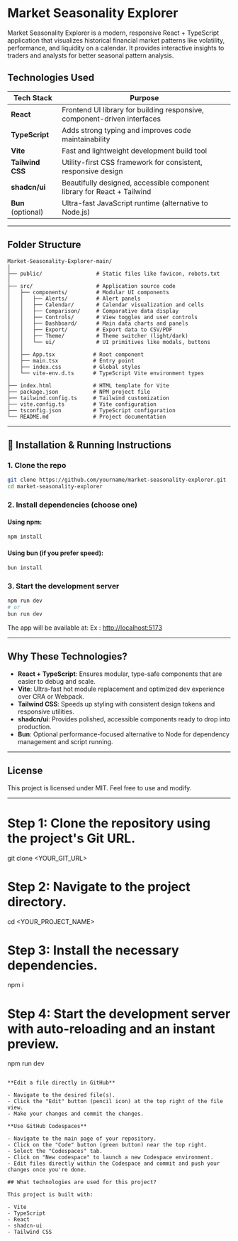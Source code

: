 # Market Seasonality Explorer

Market Seasonality Explorer is a modern, responsive React + TypeScript application that visualizes historical financial market patterns like volatility, performance, and liquidity on a calendar. It provides interactive insights to traders and analysts for better seasonal pattern analysis.

##  Technologies Used

| Tech Stack         | Purpose                                                                 |
|--------------------|-------------------------------------------------------------------------|
| **React**          | Frontend UI library for building responsive, component-driven interfaces |
| **TypeScript**     | Adds strong typing and improves code maintainability                    |
| **Vite**           | Fast and lightweight development build tool                             |
| **Tailwind CSS**   | Utility-first CSS framework for consistent, responsive design           |
| **shadcn/ui**      | Beautifully designed, accessible component library for React + Tailwind |
| **Bun** (optional) | Ultra-fast JavaScript runtime (alternative to Node.js)                  |

---

##  Folder Structure

```
Market-Seasonality-Explorer-main/
│
├── public/                 # Static files like favicon, robots.txt
│
├── src/                    # Application source code
│   ├── components/         # Modular UI components
│   │   ├── Alerts/         # Alert panels
│   │   ├── Calendar/       # Calendar visualization and cells
│   │   ├── Comparison/     # Comparative data display
│   │   ├── Controls/       # View toggles and user controls
│   │   ├── Dashboard/      # Main data charts and panels
│   │   ├── Export/         # Export data to CSV/PDF
│   │   ├── Theme/          # Theme switcher (light/dark)
│   │   └── ui/             # UI primitives like modals, buttons
│   │
│   ├── App.tsx            # Root component
│   ├── main.tsx           # Entry point
│   ├── index.css          # Global styles
│   └── vite-env.d.ts      # TypeScript Vite environment types
│
├── index.html             # HTML template for Vite
├── package.json           # NPM project file
├── tailwind.config.ts     # Tailwind customization
├── vite.config.ts         # Vite configuration
├── tsconfig.json          # TypeScript configuration
└── README.md              # Project documentation
```

---

## 🧪 Installation & Running Instructions

### 1. Clone the repo
```bash
git clone https://github.com/yourname/market-seasonality-explorer.git
cd market-seasonality-explorer
```

### 2. Install dependencies (choose one)
#### Using npm:
```bash
npm install
```

#### Using bun (if you prefer speed):
```bash
bun install
```

### 3. Start the development server
```bash
npm run dev
# or
bun run dev
```

The app will be available at: Ex :  [http://localhost:5173](http://localhost:5173)

---

##  Why These Technologies?

- **React + TypeScript**: Ensures modular, type-safe components that are easier to debug and scale.
- **Vite**: Ultra-fast hot module replacement and optimized dev experience over CRA or Webpack.
- **Tailwind CSS**: Speeds up styling with consistent design tokens and responsive utilities.
- **shadcn/ui**: Provides polished, accessible components ready to drop into production.
- **Bun**: Optional performance-focused alternative to Node for dependency management and script running.

---

##  License

This project is licensed under MIT. Feel free to use and modify.

---




# Step 1: Clone the repository using the project's Git URL.
git clone <YOUR_GIT_URL>

# Step 2: Navigate to the project directory.
cd <YOUR_PROJECT_NAME>

# Step 3: Install the necessary dependencies.
npm i

# Step 4: Start the development server with auto-reloading and an instant preview.
npm run dev
```

**Edit a file directly in GitHub**

- Navigate to the desired file(s).
- Click the "Edit" button (pencil icon) at the top right of the file view.
- Make your changes and commit the changes.

**Use GitHub Codespaces**

- Navigate to the main page of your repository.
- Click on the "Code" button (green button) near the top right.
- Select the "Codespaces" tab.
- Click on "New codespace" to launch a new Codespace environment.
- Edit files directly within the Codespace and commit and push your changes once you're done.

## What technologies are used for this project?

This project is built with:

- Vite
- TypeScript
- React
- shadcn-ui
- Tailwind CSS


